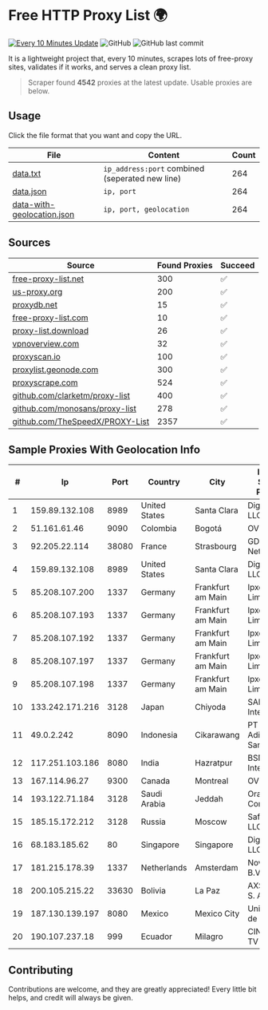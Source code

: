 
# Free HTTP Proxy List 🌍

[![Every 10 Minutes Update](https://github.com/mertguvencli/http-proxy-list/actions/workflows/main.yml/badge.svg?branch=main)](https://github.com/mertguvencli/http-proxy-list/actions/workflows/main.yml)
![GitHub](https://img.shields.io/github/license/mertguvencli/http-proxy-list)
![GitHub last commit](https://img.shields.io/github/last-commit/mertguvencli/http-proxy-list)

It is a lightweight project that, every 10 minutes, scrapes lots of free-proxy sites, validates if it works, and serves a clean proxy list.


> Scraper found **4542** proxies at the latest update. Usable proxies are below.

## Usage

Click the file format that you want and copy the URL.


|File|Content|Count|
|----|-------|-----|
|[data.txt](https://raw.githubusercontent.com/mertguvencli/http-proxy-list/main/proxy-list/data.txt)|`ip_address:port` combined (seperated new line)|264|
|[data.json](https://raw.githubusercontent.com/mertguvencli/http-proxy-list/main/proxy-list/data.json)|`ip, port`|264|
|[data-with-geolocation.json](https://raw.githubusercontent.com/mertguvencli/http-proxy-list/main/proxy-list/data-with-geolocation.json)|`ip, port, geolocation`|264|

## Sources

|Source|Found Proxies|Succeed|
|------|-------------|-------|
|[free-proxy-list.net](https://free-proxy-list.net)|300|✅|
|[us-proxy.org](https://www.us-proxy.org)|200|✅|
|[proxydb.net](http://proxydb.net)|15|✅|
|[free-proxy-list.com](https://free-proxy-list.com/?page=&port=&type%5B%5D=http&type%5B%5D=https&up_time=0&search=Search)|10|✅|
|[proxy-list.download](https://www.proxy-list.download/HTTP)|26|✅|
|[vpnoverview.com](https://vpnoverview.com/privacy/anonymous-browsing/free-proxy-servers)|32|✅|
|[proxyscan.io](https://www.proxyscan.io)|100|✅|
|[proxylist.geonode.com](https://proxylist.geonode.com/api/proxy-list?limit=300&page=1&sort_by=lastChecked&sort_type=desc&protocols=http,https)|300|✅|
|[proxyscrape.com](https://api.proxyscrape.com/v2/?request=displayproxies&protocol=http&timeout=10000&country=all&ssl=all&anonymity=all)|524|✅|
|[github.com/clarketm/proxy-list](https://raw.githubusercontent.com/clarketm/proxy-list/master/proxy-list-raw.txt)|400|✅|
|[github.com/monosans/proxy-list](https://raw.githubusercontent.com/monosans/proxy-list/main/proxies/http.txt)|278|✅|
|[github.com/TheSpeedX/PROXY-List](https://raw.githubusercontent.com/TheSpeedX/PROXY-List/master/http.txt)|2357|✅|


## Sample Proxies With Geolocation Info

|#|Ip|Port|Country|City|Internet Service Provider|
|-|--|----|-------|----|-------------------------|
|1|159.89.132.108|8989|United States|Santa Clara|DigitalOcean, LLC|
|2|51.161.61.46|9090|Colombia|Bogotá|OVH Hosting|
|3|92.205.22.114|38080|France|Strasbourg|GD MASS Network|
|4|159.89.132.108|8989|United States|Santa Clara|DigitalOcean, LLC|
|5|85.208.107.200|1337|Germany|Frankfurt am Main|Ipxo UK Limited|
|6|85.208.107.193|1337|Germany|Frankfurt am Main|Ipxo UK Limited|
|7|85.208.107.192|1337|Germany|Frankfurt am Main|Ipxo UK Limited|
|8|85.208.107.197|1337|Germany|Frankfurt am Main|Ipxo UK Limited|
|9|85.208.107.198|1337|Germany|Frankfurt am Main|Ipxo UK Limited|
|10|133.242.171.216|3128|Japan|Chiyoda|SAKURA Internet Inc.|
|11|49.0.2.242|8090|Indonesia|Cikarawang|PT Usaha Adi Sanggoro|
|12|117.251.103.186|8080|India|Hazratpur|BSNL Internet|
|13|167.114.96.27|9300|Canada|Montreal|OVH SAS|
|14|193.122.71.184|3128|Saudi Arabia|Jeddah|Oracle Corporation|
|15|185.15.172.212|3128|Russia|Moscow|SafeData LLC|
|16|68.183.185.62|80|Singapore|Singapore|DigitalOcean, LLC|
|17|181.215.178.39|1337|Netherlands|Amsterdam|NovoServe B.V.|
|18|200.105.215.22|33630|Bolivia|La Paz|AXS Bolivia S. A.|
|19|187.130.139.197|8080|Mexico|Mexico City|Uninet S.A. de C.V.|
|20|190.107.237.18|999|Ecuador|Milagro|CINECABLE TV|



## Contributing

Contributions are welcome, and they are greatly appreciated! Every
little bit helps, and credit will always be given.

